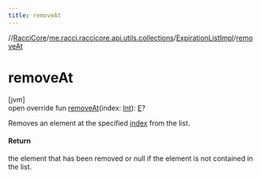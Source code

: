 ```yaml
---
title: removeAt
---
```

//[RacciCore](../../../index.html)/[me.racci.raccicore.api.utils.collections](../index.html)/[ExpirationListImpl](index.html)/[removeAt](remove-at.html)



# removeAt



[jvm]\
open override fun [removeAt](remove-at.html)(index: [Int](https://kotlinlang.org/api/latest/jvm/stdlib/kotlin/-int/index.html)): [E](index.html)?



Removes an element at the specified [index](remove-at.html) from the list.



#### Return



the element that has been removed or null if the element is not contained in the list.




